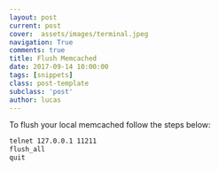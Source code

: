 ```yaml
---
layout: post
current: post
cover:  assets/images/terminal.jpeg
navigation: True
comments: true
title: Flush Memcached
date: 2017-09-14 10:00:00
tags: [snippets]
class: post-template
subclass: 'post'
author: lucas
---
```


To flush your local memcached follow the steps below:

```bash
telnet 127.0.0.1 11211
flush_all
quit
```